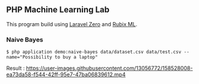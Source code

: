 PHP Machine Learning Lab
-

This program build using [Laravel Zero](https://laravel-zero.com/) and [Rubix ML](https://rubixml.com/).

### Naive Bayes
```shell
$ php application demo:naive-bayes data/dataset.csv data/test.csv --name="Possibility to buy a laptop"
```
Result :
https://user-images.githubusercontent.com/13056772/158528008-ea73da58-f544-42ff-95e7-47ba06839612.mp4
